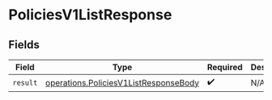 # PoliciesV1ListResponse


## Fields

| Field                                                                                          | Type                                                                                           | Required                                                                                       | Description                                                                                    |
| ---------------------------------------------------------------------------------------------- | ---------------------------------------------------------------------------------------------- | ---------------------------------------------------------------------------------------------- | ---------------------------------------------------------------------------------------------- |
| `result`                                                                                       | [operations.PoliciesV1ListResponseBody](../../models/operations/policiesv1listresponsebody.md) | :heavy_check_mark:                                                                             | N/A                                                                                            |